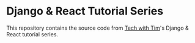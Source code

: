 # Django & React Tutorial Series

This repository contains the source code from [Tech with Tim](https://www.youtube.com/channel/UC4JX40jDee_tINbkjycV4Sg)'s Django & React tutorial series.